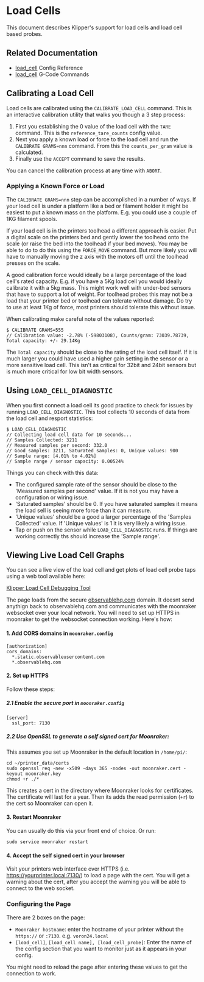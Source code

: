 # Load Cells

This document describes Klipper's support for load cells and load cell based
probes.

## Related Documentation

* [load_cell](Config_Reference.md#load_cell) Config Reference
* [load_cell](G-Codes.md#load_cell) G-Code Commands

## Calibrating a Load Cell

Load cells are calibrated using the `CALIBRATE_LOAD_CELL` command. This is an
interactive calibration utility that walks you though a 3 step process:
1. First you establishing the 0 value of the load cell with the `TARE` command.
This is the `reference_tare_counts` config value.
1. Next you apply a known load or force to the load cell and run the
`CALIBRATE GRAMS=nnn` command. From this the `counts_per_gram` value is
calculated.
1. Finally use the `ACCEPT` command to save the results.

You can cancel the calibration process at any time with `ABORT`.

### Applying a Known Force or Load

The `CALIBRATE GRAMS=nnn` step can be accomplished in a number of ways. If your
load cell is under a platform like a bed or filament holder it might be easiest
to put a known mass on the platform. E.g. you could use a couple of 1KG filament
spools.

If your load cell is in the printers toolhead a different approach is easier.
Put a digital scale on the printers bed and gently lower the toolhead onto the
scale (or raise the bed into the toolhead if your bed moves). You may be able to
do to do this using the `FORCE_MOVE` command. But more likely you will have to
manually moving the z axis with the motors off until the toolhead presses on the
scale. 

A good calibration force would ideally be a large percentage of the load cell's
rated capacity. E.g. if you have a 5Kg load cell you would ideally calibrate it
with a 5kg mass. This might work well with under-bed sensors that have to
support a lot of weight. For toolhead probes this may not be a load that your
printer bed or toolhead can tolerate without damage. Do try to use at least 1Kg
of force, most printers should tolerate this without issue.

When calibrating make careful note of the values reported:
```
$ CALIBRATE GRAMS=555
// Calibration value: -2.78% (-59803108), Counts/gram: 73039.78739,
Total capacity: +/- 29.14Kg
```
The `Total capacity` should be close to the rating of the load cell itself. If
it is much larger you could have used a higher gain setting in the sensor or a
more sensitive load cell. This isn't as critical for 32bit and 24bit sensors but
is much more critical for low bit width sensors.

## Using `LOAD_CELL_DIAGNOSTIC`

When you first connect a load cell its good practice to check for issues by
running `LOAD_CELL_DIAGNOSTIC`. This tool collects 10 seconds of data from the
load cell and resport statistics:

```
$ LOAD_CELL_DIAGNOSTIC
// Collecting load cell data for 10 seconds...
// Samples Collected: 3211
// Measured samples per second: 332.0
// Good samples: 3211, Saturated samples: 0, Unique values: 900
// Sample range: [4.01% to 4.02%]
// Sample range / sensor capacity: 0.00524%
```

Things you can check with this data:
* The configured sample rate of the sensor should be close to the 'Measured
samples per second' value. If it is not you may have a configuration or wiring
issue.
* 'Saturated samples' should be 0. If you have saturated samples it means the
load sell is seeing more force than it can measure.
* 'Unique values' should be a good a larger percentage of the 'Samples
Collected' value. If 'Unique values' is 1 it is very likely a wiring issue.
* Tap or push on the sensor while `LOAD_CELL_DIAGNOSTIC` runs. If
things are working correctly ths should increase the 'Sample range'.

## Viewing Live Load Cell Graphs

You can see a live view of the load cell and get plots of load cell probe taps
using a web tool available here:

[Klipper Load Cell Debugging Tool](https://observablehq.com/@garethky/klipper-load-cell-debugging-tool)

The page loads from the secure [observablehq.com](observablehq.com) domain. It
doesnt send anythign back to observablehq.com and communicates with the
moonraker websocket over your local network. You will need to set up HTTPS in
moonraker to get the websocket connection working. Here's how:

#### 1. Add CORS domains in `moonraker.config`

```
[authorization]
cors_domains:
  *.static.observableusercontent.com
  *.observablehq.com
```

#### 2. Set up HTTPS

Follow these steps:

##### 2.1 Enable the secure port in `moonraker.config`
```
[server]
  ssl_port: 7130
```

##### 2.2 Use OpenSSL to generate a self signed cert for Moonraker:

This assumes you set up Moonraker in the default location in `/home/pi/`:

```
cd ~/printer_data/certs
sudo openssl req -new -x509 -days 365 -nodes -out moonraker.cert -keyout moonraker.key
chmod +r ./*
```

This creates a cert in the directory where Moonraker looks for certificates. The
certificate will last for a year. Then its adds the read permission (`+r`) to
the cert so Moonraker can open it.

#### 3. Restart Moonraker
You can usually do this via your front end of choice. Or run:

```
sudo service moonraker restart
```

#### 4. Accept the self signed cert in your browser
Visit your printers web interface over HTTPS (i.e.
https://yourprinter.local:7130/) to load a page with the cert. You will get
a warning about the cert, after you accept the warning you will be able to
connect to the web socket.

### Configuring the Page

There are 2 boxes on the page:
- `Moonraker hostname`: enter the hostname of your printer without the
`https://` or `:7130`.
e.g. `voron24.local`
- `[load_cell]`, `[load_cell name], [load_cell_probe]`: Enter the name of the
config section that you want to monitor just as it appears in your config.

You might need to reload the page after entering these values to get the
connection to work.

















